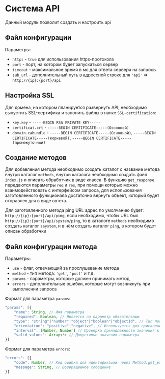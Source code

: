 # Система API
Данный модуль позволит создать и настроить api

## Файл конфигурации
Параметры:
- `https` - `true` для использования https-протокола
- `port` - порт, на котором будет запускаться сервер
- `timeout` - максимальное время в мс для ответа сервера на запросы
- `sub_url` - дополнительный путь в адрессной строке для `'api'` => `http://{ip}:{port}/api`

## Настройка SSL
Для домена, на котором планируется развернуть API, необходимо выпустить SSL-сертифика и запонить файлы в папке `SSL-certification`:
- `key.key` - `-----BEGIN RSA PRIVATE KEY-----`
- `certificat.crt` - `-----BEGIN CERTIFICATE-----(Основной)`
- `domain.cabundle` - `-----BEGIN CERTIFICATE-----(Основной)`, `-----BEGIN CERTIFICATE-----(корневой)`, `-----BEGIN CERTIFICATE-----(промежуточный)`

## Создание методов
Для добавления метода необходимо создать каталог с название метода внутри каталог `methods`, внутри каталога необходимо создать файл `index.js` и описать обработчик в виде класса. В функцию `get_response` передаются параметры `req` и `res`, при помощи которых можно взаимодействовать с интерфейсом запроса, для использования заготовленного функционала достаточно вернуть объект, который будет отправлен для в виде овтета.

Для заготовленного метода ping URL адрес по умолчанию будет: `http://{ip}:{port}/api/ping`, если необходимо, чтобы URL был `http://{ip}:{port}/api/system/ping`, то в каталоге `methods` необходимо создать каталог `saystem`, и в нём создать каталог `ping`, в котором будет описан обработчки

## Файл конфигурации метода
Параметры:
- `use` - флаг, отвечающий за прослушевание метода
- `method` - тип метода: `'get'`, `'post'` и т.д.
- `params` - параметры, которые должен принимать метод
- `errors` - дополнительные ошибки, которые могут возникнуть при выполнении запроса

Формат для параметра `params`:
```javascript
"params": [{
    "name": String, // Имя параметра
    "required": Boolean, // Является ли параметр обязательным
    "type": "string"|"number"|"object"|"boolean"|"objectId", // Тип получаемого значения
    "orientation": "positive"|"negative", // Используется для присвоения определнного знака числу, если type = "number"; Не указывайте, если знак должен остаться неизменным
    "interval": [Number, Number] // Проверка принадлежности значения к промежутку, если type = "number"; Не указывайте, если ограничей для значения нет
    "valid_values": Array<*> // Допустимые значения параметра
}]
```

Формат для параметра `errors`:
```javascript
"errors": [{
    "code": Number, // Код ошибки для идентификации через Method.get_error
    "message": String, // Возвращаемое сообщение
}]
```
